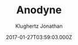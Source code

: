 ---
layout: JamstackTheme
title: Anodyne
github: https://github.com/klugjo/hexo-theme-anodyne
demo: https://www.codeblocq.com/assets/projects/hexo-theme-anodyne/
author: Klughertz Jonathan
ssg: Hexo
date: 2017-01-27T03:59:03.000Z
description: 🌋 Original Bright Theme for Hexo
stale: true
---